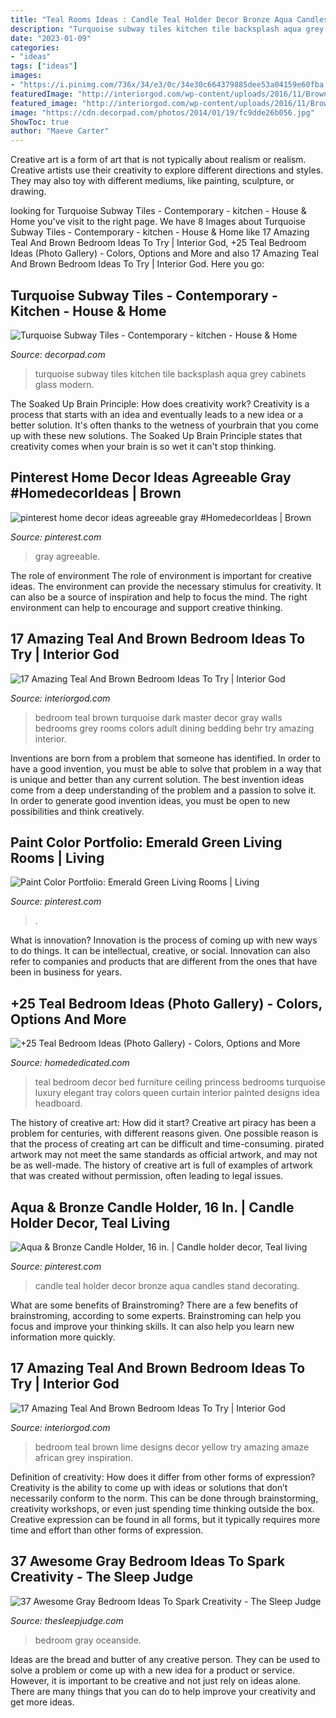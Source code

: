 ```yaml
---
title: "Teal Rooms Ideas : Candle Teal Holder Decor Bronze Aqua Candles Stand Decorating"
description: "Turquoise subway tiles kitchen tile backsplash aqua grey cabinets glass modern"
date: "2023-01-09"
categories:
- "ideas"
tags: ["ideas"]
images:
- "https://i.pinimg.com/736x/34/e3/0c/34e30c664379885dee53a04159e60fba.jpg"
featuredImage: "http://interiorgod.com/wp-content/uploads/2016/11/Brown-Teal-Master-Bedroom.jpg"
featured_image: "http://interiorgod.com/wp-content/uploads/2016/11/Brown-Teal-Master-Bedroom.jpg"
image: "https://cdn.decorpad.com/photos/2014/01/19/fc9dde26b056.jpg"
ShowToc: true
author: "Maeve Carter"
---
```



Creative art is a form of art that is not typically about realism or realism. Creative artists use their creativity to explore different directions and styles. They may also toy with different mediums, like painting, sculpture, or drawing.

	

		
looking for Turquoise Subway Tiles - Contemporary - kitchen - House &amp; Home you've visit to the right page. We have 8 Images about Turquoise Subway Tiles - Contemporary - kitchen - House &amp; Home like 17 Amazing Teal And Brown Bedroom Ideas To Try | Interior God, +25 Teal Bedroom Ideas (Photo Gallery) - Colors, Options and More and also 17 Amazing Teal And Brown Bedroom Ideas To Try | Interior God. Here you go:
		
    
## Turquoise Subway Tiles - Contemporary - Kitchen - House &amp; Home

<img loading=lazy src="https://cdn.decorpad.com/photos/2014/01/19/fc9dde26b056.jpg" onerror="this.onerror=null;this.src='https://tse4.mm.bing.net/th?id=OIP.7wv_wGdLOKd0NQvwwyHK0QAAAA&amp;pid=15.1';" alt="Turquoise Subway Tiles - Contemporary - kitchen - House &amp; Home">

_Source: decorpad.com_

>turquoise subway tiles kitchen tile backsplash aqua grey cabinets glass modern. 

	

The Soaked Up Brain Principle: How does creativity work?
Creativity is a process that starts with an idea and eventually leads to a new idea or a better solution. It's often thanks to the wetness of yourbrain that you come up with these new solutions. The Soaked Up Brain Principle states that creativity comes when your brain is so wet it can't stop thinking.

    
## Pinterest Home Decor Ideas Agreeable Gray #HomedecorIdeas | Brown

<img loading=lazy src="https://i.pinimg.com/736x/2e/3e/37/2e3e37f30a4c34867ba759696aa96254.jpg" onerror="this.onerror=null;this.src='https://tse2.mm.bing.net/th?id=OIP.ca-YY3y9DKksqUct3ZyL1AHaJX&amp;pid=15.1';" alt="pinterest home decor ideas agreeable gray #HomedecorIdeas | Brown">

_Source: pinterest.com_

>gray agreeable. 

	

The role of environment
The role of environment is important for creative ideas. The environment can provide the necessary stimulus for creativity. It can also be a source of inspiration and help to focus the mind. The right environment can help to encourage and support creative thinking.

    
## 17 Amazing Teal And Brown Bedroom Ideas To Try | Interior God

<img loading=lazy src="http://interiorgod.com/wp-content/uploads/2016/11/Brown-Teal-Master-Bedroom.jpg" onerror="this.onerror=null;this.src='https://tse2.mm.bing.net/th?id=OIP.JIsJaYAyTWO8gQWokkk5vwHaLH&amp;pid=15.1';" alt="17 Amazing Teal And Brown Bedroom Ideas To Try | Interior God">

_Source: interiorgod.com_

>bedroom teal brown turquoise dark master decor gray walls bedrooms grey rooms colors adult dining bedding behr try amazing interior. 

	

Inventions are born from a problem that someone has identified. In order to have a good invention, you must be able to solve that problem in a way that is unique and better than any current solution. The best invention ideas come from a deep understanding of the problem and a passion to solve it. In order to generate good invention ideas, you must be open to new possibilities and think creatively.

    
## Paint Color Portfolio: Emerald Green Living Rooms | Living

<img loading=lazy src="https://i.pinimg.com/736x/34/e3/0c/34e30c664379885dee53a04159e60fba.jpg" onerror="this.onerror=null;this.src='https://tse3.mm.bing.net/th?id=OIP.Q1GhmnrOi4o4iVJzynrekAHaLK&amp;pid=15.1';" alt="Paint Color Portfolio: Emerald Green Living Rooms | Living">

_Source: pinterest.com_

>. 

	

What is innovation?
Innovation is the process of coming up with new ways to do things. It can be intellectual, creative, or social. Innovation can also refer to companies and products that are different from the ones that have been in business for years.

    
## +25 Teal Bedroom Ideas (Photo Gallery) - Colors, Options And More

<img loading=lazy src="http://homededicated.com/wp-content/uploads/2017/08/beautiful-teal-bedroom-with-princess-bed-curtain-and-tray-ceiling.jpg" onerror="this.onerror=null;this.src='https://tse3.mm.bing.net/th?id=OIP.6J3w7HK_K3KL_FxbcsFb1gHaEs&amp;pid=15.1';" alt="+25 Teal Bedroom Ideas (Photo Gallery) - Colors, Options and More">

_Source: homededicated.com_

>teal bedroom decor bed furniture ceiling princess bedrooms turquoise luxury elegant tray colors queen curtain interior painted designs idea headboard. 

	

The history of creative art: How did it start?
Creative art piracy has been a problem for centuries, with different reasons given. One possible reason is that the process of creating art can be difficult and time-consuming. pirated artwork may not meet the same standards as official artwork, and may not be as well-made. The history of creative art is full of examples of artwork that was created without permission, often leading to legal issues.

    
## Aqua &amp; Bronze Candle Holder, 16 In. | Candle Holder Decor, Teal Living

<img loading=lazy src="https://i.pinimg.com/736x/d2/8d/cc/d28dcc8a8170fed6246e197ab6b004ab--candle-stands-candleholders.jpg" onerror="this.onerror=null;this.src='https://tse4.mm.bing.net/th?id=OIP.7W-T8b0rqiAeeYCCaEBNGwHaHa&amp;pid=15.1';" alt="Aqua &amp; Bronze Candle Holder, 16 in. | Candle holder decor, Teal living">

_Source: pinterest.com_

>candle teal holder decor bronze aqua candles stand decorating. 

	

What are some benefits of Brainstroming?
There are a few benefits of brainstroming, according to some experts. Brainstroming can help you focus and improve your thinking skills. It can also help you learn new information more quickly.

    
## 17 Amazing Teal And Brown Bedroom Ideas To Try | Interior God

<img loading=lazy src="http://interiorgod.com/wp-content/uploads/2016/11/teal-green-and-brown-bedroom.jpg" onerror="this.onerror=null;this.src='https://tse4.mm.bing.net/th?id=OIP.lGT0y62QFBA0gkk3saQsVQHaJ4&amp;pid=15.1';" alt="17 Amazing Teal And Brown Bedroom Ideas To Try | Interior God">

_Source: interiorgod.com_

>bedroom teal brown lime designs decor yellow try amazing amaze african grey inspiration. 

	

Definition of creativity: How does it differ from other forms of expression?
Creativity is the ability to come up with ideas or solutions that don’t necessarily conform to the norm. This can be done through brainstorming, creativity workshops, or even just spending time thinking outside the box. Creative expression can be found in all forms, but it typically requires more time and effort than other forms of expression.

    
## 37 Awesome Gray Bedroom Ideas To Spark Creativity - The Sleep Judge

<img loading=lazy src="https://www.thesleepjudge.com/wp-content/uploads/2017/12/Oceanside.jpg" onerror="this.onerror=null;this.src='https://tse1.mm.bing.net/th?id=OIP.w4MUVUz15X2bbWcGuFbrBAHaF7&amp;pid=15.1';" alt="37 Awesome Gray Bedroom Ideas To Spark Creativity - The Sleep Judge">

_Source: thesleepjudge.com_

>bedroom gray oceanside. 

	

Ideas are the bread and butter of any creative person. They can be used to solve a problem or come up with a new idea for a product or service. However, it is important to be creative and not just rely on ideas alone. There are many things that you can do to help improve your creativity and get more ideas.

